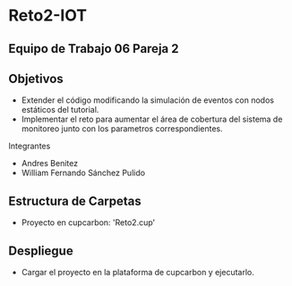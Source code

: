 # Reto2-IOT
## Equipo de Trabajo 06 Pareja 2

## Objetivos

- Extender el código modificando la simulación de eventos con nodos estáticos del tutorial.
- Implementar el reto para aumentar el área de cobertura del sistema de monitoreo junto con los parametros correspondientes. 

Integrantes

- Andres Benitez
- William Fernando Sánchez Pulido

## Estructura de Carpetas
- Proyecto en cupcarbon: 'Reto2.cup'
  
## Despliegue
- Cargar el proyecto en la plataforma de cupcarbon y ejecutarlo.
